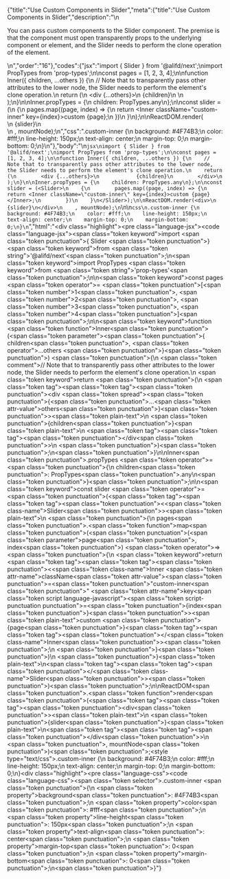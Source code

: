 {"title":"Use Custom Components in Slider","meta":{"title":"Use Custom Components in Slider","description":"\n<p>You can pass custom components to the Slider component. The premise is that the component must open transparently props to the underlying component or element, and the Slider needs to perform the clone operation of the element.</p>\n","order":"16"},"codes":{"jsx":"import { Slider } from '@alifd/next';\nimport PropTypes from 'prop-types';\n\nconst pages = [1, 2, 3, 4];\n\nfunction Inner({ children, ...others }) {\n    // Note that to transparently pass other attributes to the lower node, the Slider needs to perform the element's clone operation.\n    return (\n        <div {...others}>\n            {children}\n        </div>\n    );\n}\n\nInner.propTypes = {\n    children: PropTypes.any\n};\n\nconst slider = (<Slider>\n    {\n        pages.map((page, index) => {\n            return <Inner className=\"custom-inner\" key={index}>custom {page}</Inner>;\n        })\n    }\n</Slider>);\n\nReactDOM.render(<div>\n    {slider}\n</div>\n    , mountNode);\n","css":".custom-inner {\n    background: #4F74B3;\n    color: #fff;\n    line-height: 150px;\n    text-align: center;\n    margin-top: 0;\n    margin-bottom: 0;\n}\n"},"body":"\n````jsx\nimport { Slider } from '@alifd/next';\nimport PropTypes from 'prop-types';\n\nconst pages = [1, 2, 3, 4];\n\nfunction Inner({ children, ...others }) {\n    // Note that to transparently pass other attributes to the lower node, the Slider needs to perform the element's clone operation.\n    return (\n        <div {...others}>\n            {children}\n        </div>\n    );\n}\n\nInner.propTypes = {\n    children: PropTypes.any\n};\n\nconst slider = (<Slider>\n    {\n        pages.map((page, index) => {\n            return <Inner className=\"custom-inner\" key={index}>custom {page}</Inner>;\n        })\n    }\n</Slider>);\n\nReactDOM.render(<div>\n    {slider}\n</div>\n    , mountNode);\n````\n\n````css\n.custom-inner {\n    background: #4F74B3;\n    color: #fff;\n    line-height: 150px;\n    text-align: center;\n    margin-top: 0;\n    margin-bottom: 0;\n}\n````","html":"<script>(function(){'use strict';\n\nvar _next = require('@alifd/next');\n\nvar _propTypes = require('prop-types');\n\nvar _propTypes2 = _interopRequireDefault(_propTypes);\n\nfunction _interopRequireDefault(obj) { return obj && obj.__esModule ? obj : { default: obj }; }\n\nfunction _objectWithoutProperties(obj, keys) { var target = {}; for (var i in obj) { if (keys.indexOf(i) >= 0) continue; if (!Object.prototype.hasOwnProperty.call(obj, i)) continue; target[i] = obj[i]; } return target; }\n\nvar pages = [1, 2, 3, 4];\n\nfunction Inner(_ref) {\n    var children = _ref.children,\n        others = _objectWithoutProperties(_ref, ['children']);\n\n    // Note that to transparently pass other attributes to the lower node, the Slider needs to perform the element's clone operation.\n    return React.createElement(\n        'div',\n        others,\n        children\n    );\n}\n\nInner.propTypes = {\n    children: _propTypes2.default.any\n};\n\nvar slider = React.createElement(\n    _next.Slider,\n    null,\n    pages.map(function (page, index) {\n        return React.createElement(\n            Inner,\n            { className: 'custom-inner', key: index },\n            'custom ',\n            page\n        );\n    })\n);\n\nReactDOM.render(React.createElement(\n    'div',\n    null,\n    slider\n), mountNode);})()</script><div class=\"highlight\"><pre class=\"language-jsx\"><code class=\"language-jsx\"><span class=\"token keyword\">import</span> <span class=\"token punctuation\">{</span> Slider <span class=\"token punctuation\">}</span> <span class=\"token keyword\">from</span> <span class=\"token string\">'@alifd/next'</span><span class=\"token punctuation\">;</span>\n<span class=\"token keyword\">import</span> PropTypes <span class=\"token keyword\">from</span> <span class=\"token string\">'prop-types'</span><span class=\"token punctuation\">;</span>\n\n<span class=\"token keyword\">const</span> pages <span class=\"token operator\">=</span> <span class=\"token punctuation\">[</span><span class=\"token number\">1</span><span class=\"token punctuation\">,</span> <span class=\"token number\">2</span><span class=\"token punctuation\">,</span> <span class=\"token number\">3</span><span class=\"token punctuation\">,</span> <span class=\"token number\">4</span><span class=\"token punctuation\">]</span><span class=\"token punctuation\">;</span>\n\n<span class=\"token keyword\">function</span> <span class=\"token function\">Inner</span><span class=\"token punctuation\">(</span><span class=\"token parameter\"><span class=\"token punctuation\">{</span> children<span class=\"token punctuation\">,</span> <span class=\"token operator\">...</span>others <span class=\"token punctuation\">}</span></span><span class=\"token punctuation\">)</span> <span class=\"token punctuation\">{</span>\n    <span class=\"token comment\">// Note that to transparently pass other attributes to the lower node, the Slider needs to perform the element's clone operation.</span>\n    <span class=\"token keyword\">return</span> <span class=\"token punctuation\">(</span>\n        <span class=\"token tag\"><span class=\"token tag\"><span class=\"token punctuation\">&lt;</span>div</span> <span class=\"token spread\"><span class=\"token punctuation\">{</span><span class=\"token punctuation\">...</span><span class=\"token attr-value\">others</span><span class=\"token punctuation\">}</span></span><span class=\"token punctuation\">></span></span><span class=\"token plain-text\">\n            </span><span class=\"token punctuation\">{</span>children<span class=\"token punctuation\">}</span><span class=\"token plain-text\">\n        </span><span class=\"token tag\"><span class=\"token tag\"><span class=\"token punctuation\">&lt;/</span>div</span><span class=\"token punctuation\">></span></span>\n    <span class=\"token punctuation\">)</span><span class=\"token punctuation\">;</span>\n<span class=\"token punctuation\">}</span>\n\nInner<span class=\"token punctuation\">.</span>propTypes <span class=\"token operator\">=</span> <span class=\"token punctuation\">{</span>\n    children<span class=\"token punctuation\">:</span> PropTypes<span class=\"token punctuation\">.</span>any\n<span class=\"token punctuation\">}</span><span class=\"token punctuation\">;</span>\n\n<span class=\"token keyword\">const</span> slider <span class=\"token operator\">=</span> <span class=\"token punctuation\">(</span><span class=\"token tag\"><span class=\"token tag\"><span class=\"token punctuation\">&lt;</span><span class=\"token class-name\">Slider</span></span><span class=\"token punctuation\">></span></span><span class=\"token plain-text\">\n    </span><span class=\"token punctuation\">{</span>\n        pages<span class=\"token punctuation\">.</span><span class=\"token function\">map</span><span class=\"token punctuation\">(</span><span class=\"token punctuation\">(</span><span class=\"token parameter\">page<span class=\"token punctuation\">,</span> index</span><span class=\"token punctuation\">)</span> <span class=\"token operator\">=></span> <span class=\"token punctuation\">{</span>\n            <span class=\"token keyword\">return</span> <span class=\"token tag\"><span class=\"token tag\"><span class=\"token punctuation\">&lt;</span><span class=\"token class-name\">Inner</span></span> <span class=\"token attr-name\">className</span><span class=\"token attr-value\"><span class=\"token punctuation\">=</span><span class=\"token punctuation\">\"</span>custom-inner<span class=\"token punctuation\">\"</span></span> <span class=\"token attr-name\">key</span><span class=\"token script language-javascript\"><span class=\"token script-punctuation punctuation\">=</span><span class=\"token punctuation\">{</span>index<span class=\"token punctuation\">}</span></span><span class=\"token punctuation\">></span></span><span class=\"token plain-text\">custom </span><span class=\"token punctuation\">{</span>page<span class=\"token punctuation\">}</span><span class=\"token tag\"><span class=\"token tag\"><span class=\"token punctuation\">&lt;/</span><span class=\"token class-name\">Inner</span></span><span class=\"token punctuation\">></span></span><span class=\"token punctuation\">;</span>\n        <span class=\"token punctuation\">}</span><span class=\"token punctuation\">)</span>\n    <span class=\"token punctuation\">}</span><span class=\"token plain-text\">\n</span><span class=\"token tag\"><span class=\"token tag\"><span class=\"token punctuation\">&lt;/</span><span class=\"token class-name\">Slider</span></span><span class=\"token punctuation\">></span></span><span class=\"token punctuation\">)</span><span class=\"token punctuation\">;</span>\n\nReactDOM<span class=\"token punctuation\">.</span><span class=\"token function\">render</span><span class=\"token punctuation\">(</span><span class=\"token tag\"><span class=\"token tag\"><span class=\"token punctuation\">&lt;</span>div</span><span class=\"token punctuation\">></span></span><span class=\"token plain-text\">\n    </span><span class=\"token punctuation\">{</span>slider<span class=\"token punctuation\">}</span><span class=\"token plain-text\">\n</span><span class=\"token tag\"><span class=\"token tag\"><span class=\"token punctuation\">&lt;/</span>div</span><span class=\"token punctuation\">></span></span>\n    <span class=\"token punctuation\">,</span> mountNode<span class=\"token punctuation\">)</span><span class=\"token punctuation\">;</span></code></pre></div><style type=\"text/css\">.custom-inner {\n    background: #4F74B3;\n    color: #fff;\n    line-height: 150px;\n    text-align: center;\n    margin-top: 0;\n    margin-bottom: 0;\n}</style><div class=\"highlight\"><pre class=\"language-css\"><code class=\"language-css\"><span class=\"token selector\">.custom-inner</span> <span class=\"token punctuation\">{</span>\n    <span class=\"token property\">background</span><span class=\"token punctuation\">:</span> #4F74B3<span class=\"token punctuation\">;</span>\n    <span class=\"token property\">color</span><span class=\"token punctuation\">:</span> #fff<span class=\"token punctuation\">;</span>\n    <span class=\"token property\">line-height</span><span class=\"token punctuation\">:</span> 150px<span class=\"token punctuation\">;</span>\n    <span class=\"token property\">text-align</span><span class=\"token punctuation\">:</span> center<span class=\"token punctuation\">;</span>\n    <span class=\"token property\">margin-top</span><span class=\"token punctuation\">:</span> 0<span class=\"token punctuation\">;</span>\n    <span class=\"token property\">margin-bottom</span><span class=\"token punctuation\">:</span> 0<span class=\"token punctuation\">;</span>\n<span class=\"token punctuation\">}</span></code></pre></div>"}